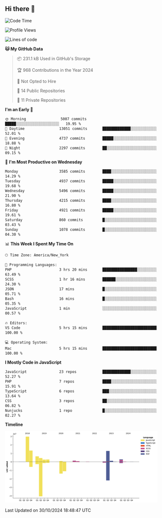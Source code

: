 ## Hi there 👋

<!--START_SECTION:waka-->
![Code Time](http://img.shields.io/badge/Code%20Time-307%20hrs%2042%20mins-blue)

![Profile Views](http://img.shields.io/badge/Profile%20Views-0-blue)

![Lines of code](https://img.shields.io/badge/From%20Hello%20World%20I%27ve%20Written-80.0%20million%20lines%20of%20code-blue)

**🐱 My GitHub Data** 

> 📦 231.1 kB Used in GitHub's Storage 
 > 
> 🏆 968 Contributions in the Year 2024
 > 
> 🚫 Not Opted to Hire
 > 
> 📜 14 Public Repositories 
 > 
> 🔑 11 Private Repositories 
 > 
**I'm an Early 🐤** 

```text
🌞 Morning                5007 commits        █████░░░░░░░░░░░░░░░░░░░░   19.95 % 
🌆 Daytime                13051 commits       █████████████░░░░░░░░░░░░   52.01 % 
🌃 Evening                4737 commits        █████░░░░░░░░░░░░░░░░░░░░   18.88 % 
🌙 Night                  2297 commits        ██░░░░░░░░░░░░░░░░░░░░░░░   09.15 % 
```
📅 **I'm Most Productive on Wednesday** 

```text
Monday                   3585 commits        ████░░░░░░░░░░░░░░░░░░░░░   14.29 % 
Tuesday                  4937 commits        █████░░░░░░░░░░░░░░░░░░░░   19.68 % 
Wednesday                5496 commits        █████░░░░░░░░░░░░░░░░░░░░   21.90 % 
Thursday                 4215 commits        ████░░░░░░░░░░░░░░░░░░░░░   16.80 % 
Friday                   4921 commits        █████░░░░░░░░░░░░░░░░░░░░   19.61 % 
Saturday                 860 commits         █░░░░░░░░░░░░░░░░░░░░░░░░   03.43 % 
Sunday                   1078 commits        █░░░░░░░░░░░░░░░░░░░░░░░░   04.30 % 
```


📊 **This Week I Spent My Time On** 

```text
🕑︎ Time Zone: America/New_York

💬 Programming Languages: 
PHP                      3 hrs 20 mins       ████████████████░░░░░░░░░   63.49 % 
SCSS                     1 hr 16 mins        ██████░░░░░░░░░░░░░░░░░░░   24.30 % 
JSON                     17 mins             █░░░░░░░░░░░░░░░░░░░░░░░░   05.71 % 
Bash                     16 mins             █░░░░░░░░░░░░░░░░░░░░░░░░   05.35 % 
JavaScript               1 min               ░░░░░░░░░░░░░░░░░░░░░░░░░   00.57 % 

🔥 Editors: 
VS Code                  5 hrs 15 mins       █████████████████████████   100.00 % 

💻 Operating System: 
Mac                      5 hrs 15 mins       █████████████████████████   100.00 % 
```

**I Mostly Code in JavaScript** 

```text
JavaScript               23 repos            █████████████░░░░░░░░░░░░   52.27 % 
PHP                      7 repos             ████░░░░░░░░░░░░░░░░░░░░░   15.91 % 
TypeScript               6 repos             ███░░░░░░░░░░░░░░░░░░░░░░   13.64 % 
CSS                      3 repos             ██░░░░░░░░░░░░░░░░░░░░░░░   06.82 % 
Nunjucks                 1 repo              █░░░░░░░░░░░░░░░░░░░░░░░░   02.27 % 
```



**Timeline**

![Lines of Code chart](https://raw.githubusercontent.com/wilbertcaba/wilbertcaba/main/assets/bar_graph.png)


 Last Updated on 30/10/2024 18:48:47 UTC
<!--END_SECTION:waka-->

<!--
**wilbertcaba/wilbertcaba** is a ✨ _special_ ✨ repository because its `README.md` (this file) appears on your GitHub profile.

Here are some ideas to get you started:

- 🔭 I’m currently working on ...
- 🌱 I’m currently learning ...
- 👯 I’m looking to collaborate on ...
- 🤔 I’m looking for help with ...
- 💬 Ask me about ...
- 📫 How to reach me: ...
- 😄 Pronouns: ...
- ⚡ Fun fact: ...
-->
